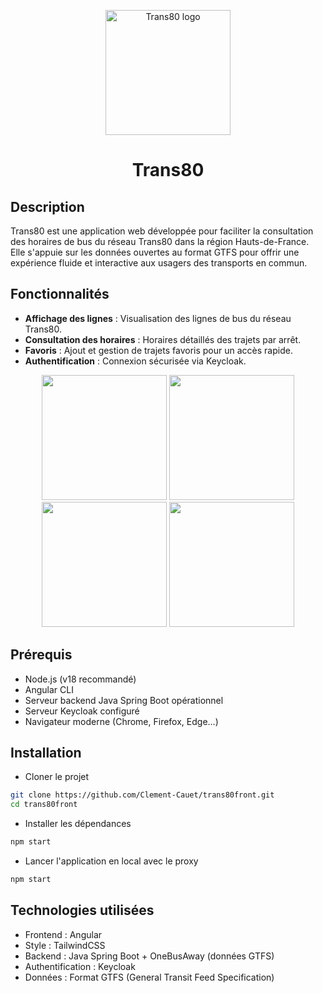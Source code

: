 <p align="center">
  <img src="https://github.com/user-attachments/assets/eddb4bcb-71d9-4a49-9a1f-5c4a4179b69d" alt="Trans80 logo" width="200px">
</p>
<h1 align="center">Trans80</h1>

## Description
Trans80 est une application web développée pour faciliter la consultation des horaires de bus du réseau Trans80 dans la région Hauts-de-France. Elle s'appuie sur les données ouvertes au format GTFS pour offrir une expérience fluide et interactive aux usagers des transports en commun.

## Fonctionnalités
- **Affichage des lignes** : Visualisation des lignes de bus du réseau Trans80.
- **Consultation des horaires** : Horaires détaillés des trajets par arrêt.
- **Favoris** : Ajout et gestion de trajets favoris pour un accès rapide.
- **Authentification** : Connexion sécurisée via Keycloak.

<div align="center">
  <img src="https://github.com/user-attachments/assets/18372fa1-3f6c-479d-bec0-04a17bb500b8" width="200px">
  <img src="https://github.com/user-attachments/assets/98e53e34-0823-4ff5-9c72-75e2400497ad" width="200px">
  <img src="https://github.com/user-attachments/assets/d2479405-3810-44b3-974f-1b600bcd0c36" width="200px">
  <img src="https://github.com/user-attachments/assets/f325053c-41c8-4294-b3d7-bd596e0b0794" width="200px">
</div>

## Prérequis
- Node.js (v18 recommandé)
- Angular CLI
- Serveur backend Java Spring Boot opérationnel
- Serveur Keycloak configuré
- Navigateur moderne (Chrome, Firefox, Edge…)

## Installation
- Cloner le projet
```bash
git clone https://github.com/Clement-Cauet/trans80front.git
cd trans80front
```
- Installer les dépendances
```bash
npm start
```
- Lancer l'application en local avec le proxy
```bash
npm start
```

## Technologies utilisées
- Frontend : Angular
- Style : TailwindCSS
- Backend : Java Spring Boot + OneBusAway (données GTFS)
- Authentification : Keycloak
- Données : Format GTFS (General Transit Feed Specification)
